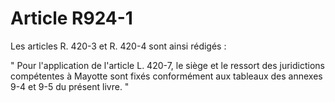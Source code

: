 # Article R924-1

Les articles R. 420-3 et R. 420-4 sont ainsi rédigés :

" Pour l'application de l'article L. 420-7, le siège et le ressort des juridictions compétentes à Mayotte sont fixés conformément aux tableaux des annexes 9-4 et 9-5 du présent livre. "
